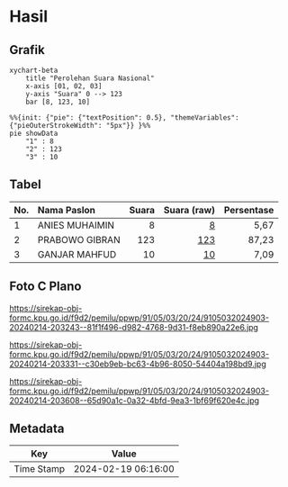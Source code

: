 # Hasil

## Grafik

```mermaid
xychart-beta
    title "Perolehan Suara Nasional"
    x-axis [01, 02, 03]
    y-axis "Suara" 0 --> 123
    bar [8, 123, 10]
```

```mermaid
%%{init: {"pie": {"textPosition": 0.5}, "themeVariables": {"pieOuterStrokeWidth": "5px"}} }%%
pie showData
    "1" : 8
    "2" : 123
    "3" : 10
```

## Tabel

| No. | Nama Paslon    | Suara | Suara (raw) | Persentase |
|:--- |:-------------- | -----:| -----------:| ----------:|
| 1   | ANIES MUHAIMIN | 8     | [8][p-1]    | 5,67       |
| 2   | PRABOWO GIBRAN | 123   | [123][p-2]  | 87,23      |
| 3   | GANJAR MAHFUD  | 10    | [10][p-3]   | 7,09       |


[p-1]: https://github.com/gigit-pemilu/pemilu-2024/blob/main/pilpres/hitung-suara/sub/91-papua/sub/05-kepulauan-yapen/sub/03-yapen-timur/sub/2024-awunawai/sub/903-tps/sub/paslon-1.txt
[p-2]: https://github.com/gigit-pemilu/pemilu-2024/blob/main/pilpres/hitung-suara/sub/91-papua/sub/05-kepulauan-yapen/sub/03-yapen-timur/sub/2024-awunawai/sub/903-tps/sub/paslon-2.txt
[p-3]: https://github.com/gigit-pemilu/pemilu-2024/blob/main/pilpres/hitung-suara/sub/91-papua/sub/05-kepulauan-yapen/sub/03-yapen-timur/sub/2024-awunawai/sub/903-tps/sub/paslon-3.txt

## Foto C Plano

https://sirekap-obj-formc.kpu.go.id/f9d2/pemilu/ppwp/91/05/03/20/24/9105032024903-20240214-203243--81f1f496-d982-4768-9d31-f8eb890a22e6.jpg

https://sirekap-obj-formc.kpu.go.id/f9d2/pemilu/ppwp/91/05/03/20/24/9105032024903-20240214-203331--c30eb9eb-bc63-4b96-8050-54404a198bd9.jpg

https://sirekap-obj-formc.kpu.go.id/f9d2/pemilu/ppwp/91/05/03/20/24/9105032024903-20240214-203608--65d90a1c-0a32-4bfd-9ea3-1bf69f620e4c.jpg


## Metadata

| Key        | Value               |
| ---------- | ------------------- |
| Time Stamp | 2024-02-19 06:16:00 |



